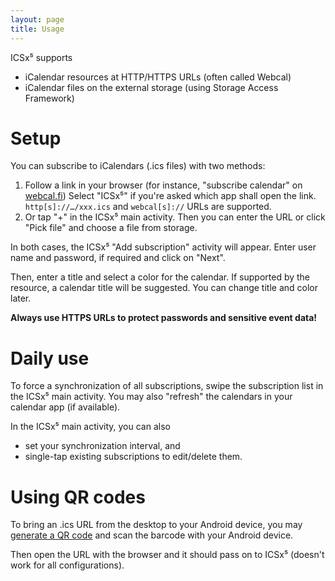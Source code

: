 ```yaml
---
layout: page
title: Usage
---
```


ICSx⁵ supports

* iCalendar resources at HTTP/HTTPS URLs (often called Webcal)
* iCalendar files on the external storage (using Storage Access Framework)

Setup
=====

You can subscribe to iCalendars (.ics files) with two methods:

1. Follow a link in your browser (for instance, "subscribe calendar" on [webcal.fi](http://webcal.fi))
   Select "ICSx⁵" if you're asked which app shall open the link.
   `http[s]://…/xxx.ics` and `webcal[s]://` URLs are supported.
2. Or tap "+" in the ICSx⁵ main activity. Then you can enter the URL or click "Pick file"
   and choose a file from storage.

In both cases, the ICSx⁵ "Add subscription" activity will appear. Enter user name and
password, if required and click on "Next".

Then, enter a title and select a color for the calendar. If supported by
the resource, a calendar title will be suggested. You can change title and color later.

**Always use HTTPS URLs to protect passwords and sensitive event data!**


Daily use
=========

To force a synchronization of all subscriptions, swipe the subscription list in
the ICSx⁵ main activity. You may also "refresh" the calendars in your calendar app (if available).

In the ICSx⁵ main activity, you can also

* set your synchronization interval, and
* single-tap existing subscriptions to edit/delete them.

Using QR codes
==============

To bring an .ics URL from the desktop to your Android device, you
may [generate a QR code](http://goqr.me/#t=url) and scan the barcode with your Android device.

Then open the URL with the browser and it should pass on to ICSx⁵
(doesn't work for all configurations).
